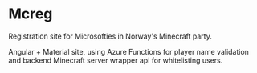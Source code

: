 # Mcreg

Registration site for Microsofties in Norway's Minecraft party.

Angular + Material site, using Azure Functions for player name validation and backend Minecraft server wrapper api for whitelisting users.
